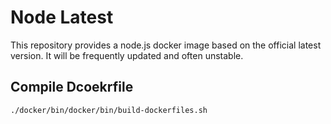 # Node Latest

This repository provides a node.js docker image based on the official latest version. 
It will be frequently updated and often unstable.

## Compile Dcoekrfile

```nashorn js
./docker/bin/docker/bin/build-dockerfiles.sh
```

